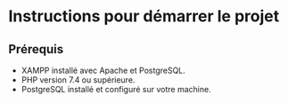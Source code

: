 # **Instructions pour démarrer le projet**
## Prérequis
- XAMPP installé avec Apache et PostgreSQL.
- PHP version 7.4 ou supérieure.
- PostgreSQL installé et configuré sur votre machine.
